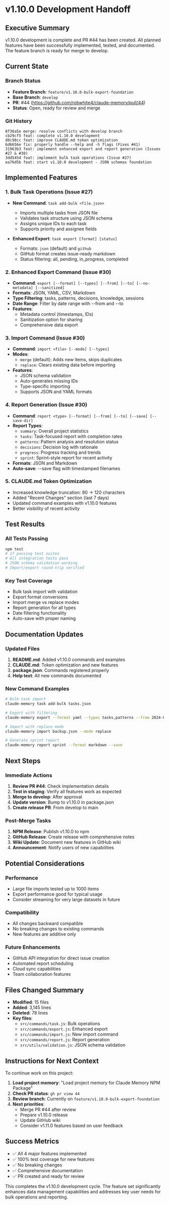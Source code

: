 # v1.10.0 Development Handoff

## Executive Summary
v1.10.0 development is complete and PR #44 has been created. All planned features have been successfully implemented, tested, and documented. The feature branch is ready for merge to develop.

## Current State

### Branch Status
- **Feature Branch**: `feature/v1.10.0-bulk-export-foundation`
- **Base Branch**: `develop`
- **PR**: #44 (https://github.com/robwhite4/claude-memory/pull/44)
- **Status**: Open, ready for review and merge

### Git History
```
8f36a5e merge: resolve conflicts with develop branch
cb29cf5 feat: complete v1.10.0 development
d0c98cc feat: improve CLAUDE.md token optimization
6d6656e fix: properly handle --help and -h flags (Fixes #41)
31963b3 feat: implement enhanced export and report generation (Issues #27 & #30)
3dd545d feat: implement bulk task operations (Issue #27)
ea76d5b feat: start v1.10.0 development - JSON schemas foundation
```

## Implemented Features

### 1. Bulk Task Operations (Issue #27)
- **New Command**: `task add-bulk <file.json>`
  - Imports multiple tasks from JSON file
  - Validates task structure using JSON schema
  - Assigns unique IDs to each task
  - Supports priority and assignee fields
  
- **Enhanced Export**: `task export [format] [status]`
  - Formats: `json` (default) and `github`
  - GitHub format creates issue-ready markdown
  - Status filtering: all, pending, in_progress, completed

### 2. Enhanced Export Command (Issue #30)
- **Command**: `export [--format] [--types] [--from] [--to] [--no-metadata] [--sanitized]`
- **Formats**: JSON, YAML, CSV, Markdown
- **Type Filtering**: tasks, patterns, decisions, knowledge, sessions
- **Date Range**: Filter by date range with --from and --to
- **Features**:
  - Metadata control (timestamps, IDs)
  - Sanitization option for sharing
  - Comprehensive data export

### 3. Import Command (Issue #30)
- **Command**: `import <file> [--mode] [--types]`
- **Modes**:
  - `merge` (default): Adds new items, skips duplicates
  - `replace`: Clears existing data before importing
- **Features**:
  - JSON schema validation
  - Auto-generates missing IDs
  - Type-specific importing
  - Supports JSON and YAML formats

### 4. Report Generation (Issue #30)
- **Command**: `report <type> [--format] [--from] [--to] [--save] [--save-dir]`
- **Report Types**:
  - `summary`: Overall project statistics
  - `tasks`: Task-focused report with completion rates
  - `patterns`: Pattern analysis and resolution status
  - `decisions`: Decision log with rationale
  - `progress`: Progress tracking and trends
  - `sprint`: Sprint-style report for recent activity
- **Formats**: JSON and Markdown
- **Auto-save**: --save flag with timestamped filenames

### 5. CLAUDE.md Token Optimization
- Increased knowledge truncation: 80 → 120 characters
- Added "Recent Changes" section (last 7 days)
- Updated command examples with v1.10.0 features
- Better visibility of recent activity

## Test Results

### All Tests Passing
```bash
npm test
# 17 passing test suites
# All integration tests pass
# JSON schema validation working
# Import/export round-trip verified
```

### Key Test Coverage
- Bulk task import with validation
- Export format conversions
- Import merge vs replace modes
- Report generation for all types
- Date filtering functionality
- Auto-save with proper naming

## Documentation Updates

### Updated Files
1. **README.md**: Added v1.10.0 commands and examples
2. **CLAUDE.md**: Token optimization and new features
3. **package.json**: Commands registered properly
4. **Help text**: All new commands documented

### New Command Examples
```bash
# Bulk task import
claude-memory task add-bulk tasks.json

# Export with filtering
claude-memory export --format yaml --types tasks,patterns --from 2024-01-01

# Import with replace mode
claude-memory import backup.json --mode replace

# Generate sprint report
claude-memory report sprint --format markdown --save
```

## Next Steps

### Immediate Actions
1. **Review PR #44**: Check implementation details
2. **Test in staging**: Verify all features work as expected
3. **Merge to develop**: After approval
4. **Update version**: Bump to v1.10.0 in package.json
5. **Create release PR**: From develop to main

### Post-Merge Tasks
1. **NPM Release**: Publish v1.10.0 to npm
2. **GitHub Release**: Create release with comprehensive notes
3. **Wiki Update**: Document new features in GitHub wiki
4. **Announcement**: Notify users of new capabilities

## Potential Considerations

### Performance
- Large file imports tested up to 1000 items
- Export performance good for typical usage
- Consider streaming for very large datasets in future

### Compatibility
- All changes backward compatible
- No breaking changes to existing commands
- New features are additive only

### Future Enhancements
- GitHub API integration for direct issue creation
- Automated report scheduling
- Cloud sync capabilities
- Team collaboration features

## Files Changed Summary
- **Modified**: 15 files
- **Added**: 3,145 lines
- **Deleted**: 78 lines
- **Key files**:
  - `src/commands/task.js`: Bulk operations
  - `src/commands/export.js`: Enhanced export
  - `src/commands/import.js`: New import command
  - `src/commands/report.js`: Report generation
  - `src/utils/validation.js`: JSON schema validation

## Instructions for Next Context

To continue work on this project:

1. **Load project memory**: "Load project memory for Claude Memory NPM Package"
2. **Check PR status**: `gh pr view 44`
3. **Review branch**: Currently on `feature/v1.10.0-bulk-export-foundation`
4. **Next priorities**:
   - Merge PR #44 after review
   - Prepare v1.10.0 release
   - Update GitHub wiki
   - Consider v1.11.0 features based on user feedback

## Success Metrics
- ✅ All 4 major features implemented
- ✅ 100% test coverage for new features
- ✅ No breaking changes
- ✅ Comprehensive documentation
- ✅ PR created and ready for review

This completes the v1.10.0 development cycle. The feature set significantly enhances data management capabilities and addresses key user needs for bulk operations and reporting.